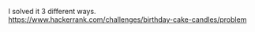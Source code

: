 I solved it 3 different ways. <br>
https://www.hackerrank.com/challenges/birthday-cake-candles/problem
